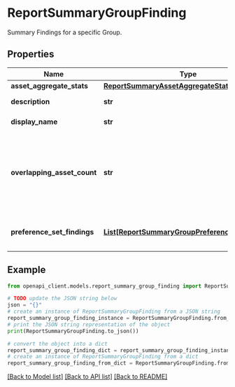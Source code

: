 # ReportSummaryGroupFinding

Summary Findings for a specific Group.

## Properties

Name | Type | Description | Notes
------------ | ------------- | ------------- | -------------
**asset_aggregate_stats** | [**ReportSummaryAssetAggregateStats**](ReportSummaryAssetAggregateStats.md) |  | [optional] 
**description** | **str** | Description for the Group. | [optional] 
**display_name** | **str** | Display Name for the Group. | [optional] 
**overlapping_asset_count** | **str** | Count of the number of assets in this group which are also included in another group within the same report. | [optional] 
**preference_set_findings** | [**List[ReportSummaryGroupPreferenceSetFinding]**](ReportSummaryGroupPreferenceSetFinding.md) | Findings for each of the PreferenceSets for this group. | [optional] 

## Example

```python
from openapi_client.models.report_summary_group_finding import ReportSummaryGroupFinding

# TODO update the JSON string below
json = "{}"
# create an instance of ReportSummaryGroupFinding from a JSON string
report_summary_group_finding_instance = ReportSummaryGroupFinding.from_json(json)
# print the JSON string representation of the object
print(ReportSummaryGroupFinding.to_json())

# convert the object into a dict
report_summary_group_finding_dict = report_summary_group_finding_instance.to_dict()
# create an instance of ReportSummaryGroupFinding from a dict
report_summary_group_finding_from_dict = ReportSummaryGroupFinding.from_dict(report_summary_group_finding_dict)
```
[[Back to Model list]](../README.md#documentation-for-models) [[Back to API list]](../README.md#documentation-for-api-endpoints) [[Back to README]](../README.md)


